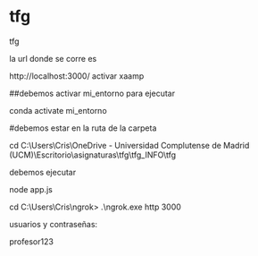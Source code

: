 # tfg
 tfg

la url donde se corre es 

http://localhost:3000/
activar xaamp

##debemos activar mi_entorno para ejecutar

conda activate mi_entorno

#debemos estar en la ruta de la carpeta

cd C:\Users\Cris\OneDrive - Universidad Complutense de Madrid (UCM)\Escritorio\asignaturas\tfg\tfg_INFO\tfg

debemos ejecutar 

node app.js

cd C:\Users\Cris\ngrok> 
.\ngrok.exe http 3000

usuarios y contraseñas:


profesor123